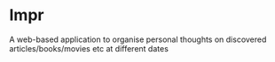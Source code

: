 # Impr
A web-based application to organise personal thoughts on discovered articles/books/movies etc at different dates
